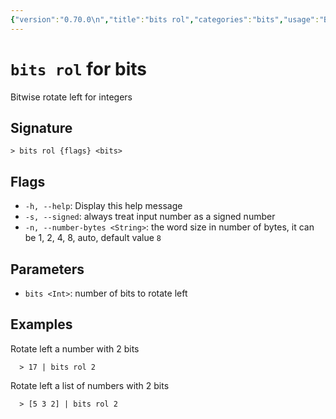 ```yaml
---
{"version":"0.70.0\n","title":"bits rol","categories":"bits","usage":"Bitwise rotate left for integers\n"}
---
```

<!-- THIS FILE IS GENERATED BY update_book_commands.cjs USING NUSHELL'S HELP COMMANDS.
REFRAIN FROM EDITING IT MANUALLY.-->
# <code>bits rol</code> for bits

<div class='command-title'>Bitwise rotate left for integers</div>

## Signature

```> bits rol {flags} <bits>```

## Flags

 * ```-h, --help```: Display this help message
 * ```-s, --signed```: always treat input number as a signed number
 * ```-n, --number-bytes <String>```: the word size in number of bytes, it can be 1, 2, 4, 8, auto, default value `8`
## Parameters

 * ```bits <Int>```: number of bits to rotate left
## Examples

  Rotate left a number with 2 bits
```shell
  > 17 | bits rol 2
```
  Rotate left a list of numbers with 2 bits
```shell
  > [5 3 2] | bits rol 2
```


